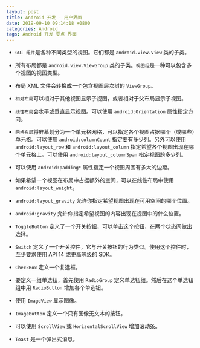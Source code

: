 ```yaml
---
layout: post
title: Android 开发 - 用户界面
date: 2019-09-10 09:14:18 +0800
categories: Android
tags: Android 开发 要点 界面
---
```

- `GUI 组件`是各种不同类型的视图。它们都是 `android.view.View` 类的子类。

- 所有布局都是 `android.view.ViewGroup` 类的子类。`视图组`是一种可以包含多个视图的视图类型。

- 布局 XML 文件会转换成一个包含视图层次树的 `ViewGroup`。

- `相对布局`可以相对于其他视图显示子视图，或者相对于父布局显示子视图。

- `线性布局`会水平或垂直显示视图。可以使用 `android:Orientation` 属性指定方向。

- `网格布局`将屏幕划分为一个单元格网格，可以指定各个视图占据哪个（或哪些）单元格。可以使用 `android:columnCount` 指定要有多少列。另外可以使用 `android:layout_row` 和 `android:layout_column` 指定希望各个视图出现在哪个单元格上。可以使用 `android:layout_columnSpan` 指定视图跨多少列。

- 可以使用 `android:padding*` 属性指定一个视图周围有多大的边距。

- 如果希望一个视图在布局中占据额外的空间，可以在线性布局中使用 `android:layout_weight`。

- `android:layout_gravity` 允许你指定希望视图出现在可用空间的哪个位置。

- `android:gravity` 允许你指定希望视图的内容出现在视图中的什么位置。

- `ToggleButton` 定义了一个开关按钮，可以单击这个按钮，在两个状态间做出选择。

- `Switch` 定义了一个开关控件，它与开关按钮的行为类似。使用这个控件时，至少要求使用 API 14 或更高等级的 SDK。

- `CheckBox` 定义一个复选框。

- 要定义一组单选钮，首先使用 `RadioGroup` 定义单选钮组。然后在这个单选钮组中用 `RadioButton` 增加各个单选钮。

- 使用 `ImageView` 显示图像。

- `ImageButton` 定义一个只有图像无文本的按钮。

- 可以使用 `ScrollView` 或 `HorizontalScrollView` 增加滚动条。

- `Toast` 是一个弹出式消息。